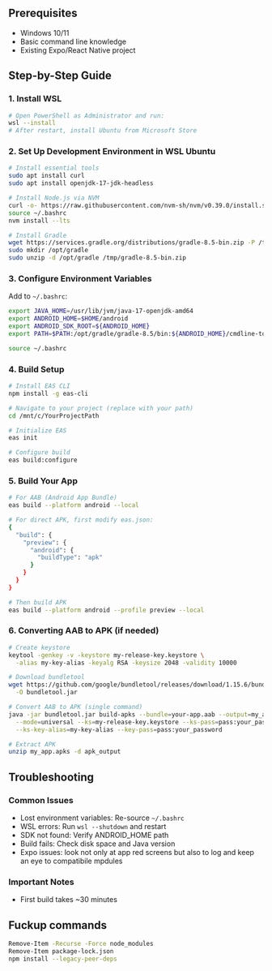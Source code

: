 ## Prerequisites
- Windows 10/11
- Basic command line knowledge
- Existing Expo/React Native project

## Step-by-Step Guide

### 1. Install WSL
```bash
# Open PowerShell as Administrator and run:
wsl --install
# After restart, install Ubuntu from Microsoft Store
```

### 2. Set Up Development Environment in WSL Ubuntu
```bash
# Install essential tools
sudo apt install curl
sudo apt install openjdk-17-jdk-headless

# Install Node.js via NVM
curl -o- https://raw.githubusercontent.com/nvm-sh/nvm/v0.39.0/install.sh | bash
source ~/.bashrc
nvm install --lts

# Install Gradle
wget https://services.gradle.org/distributions/gradle-8.5-bin.zip -P /tmp
sudo mkdir /opt/gradle
sudo unzip -d /opt/gradle /tmp/gradle-8.5-bin.zip
```

### 3. Configure Environment Variables
Add to `~/.bashrc`:
```bash
export JAVA_HOME=/usr/lib/jvm/java-17-openjdk-amd64
export ANDROID_HOME=$HOME/android
export ANDROID_SDK_ROOT=${ANDROID_HOME}
export PATH=$PATH:/opt/gradle/gradle-8.5/bin:${ANDROID_HOME}/cmdline-tools/latest/bin:${ANDROID_HOME}/platform-tools:${ANDROID_HOME}/tools:${ANDROID_HOME}/tools/bin

source ~/.bashrc
```

### 4. Build Setup
```bash
# Install EAS CLI
npm install -g eas-cli

# Navigate to your project (replace with your path)
cd /mnt/c/YourProjectPath

# Initialize EAS
eas init

# Configure build
eas build:configure
```

### 5. Build Your App
```bash
# For AAB (Android App Bundle)
eas build --platform android --local

# For direct APK, first modify eas.json:
{
  "build": {
    "preview": {
      "android": {
        "buildType": "apk"
      }
    }
  }
}

# Then build APK
eas build --platform android --profile preview --local
```

### 6. Converting AAB to APK (if needed)
```bash
# Create keystore
keytool -genkey -v -keystore my-release-key.keystore \
  -alias my-key-alias -keyalg RSA -keysize 2048 -validity 10000

# Download bundletool
wget https://github.com/google/bundletool/releases/download/1.15.6/bundletool-all-1.15.6.jar \
  -O bundletool.jar

# Convert AAB to APK (single command)
java -jar bundletool.jar build-apks --bundle=your-app.aab --output=my_app.apks \
  --mode=universal --ks=my-release-key.keystore --ks-pass=pass:your_password \
  --ks-key-alias=my-key-alias --key-pass=pass:your_password

# Extract APK
unzip my_app.apks -d apk_output
```

## Troubleshooting

### Common Issues
- Lost environment variables: Re-source `~/.bashrc`
- WSL errors: Run `wsl --shutdown` and restart
- SDK not found: Verify ANDROID_HOME path
- Build fails: Check disk space and Java version
- Expo issues: look not only at app red screens but also to log and keep an eye to compatibile mpdules

### Important Notes
- First build takes ~30 minutes

## Fuckup commands

```bash
Remove-Item -Recurse -Force node_modules 
Remove-Item package-lock.json 
npm install --legacy-peer-deps
```